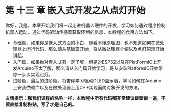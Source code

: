 # 第 十三 章 嵌入式开发之从点灯开始

你好，我是。本章开始我们将一起走进机器人硬件的开发，学习如何通过程序控制机器人运动，通过代码驱动传感器获取环境的信息，本教程的食用方法如下。

- 基础篇，如果你是嵌入式方面的小白，即看不懂原理图，也不知道如何在微处理器上运行代码，那么请从基础篇开始，将从微处理器介绍以及点灯原理开始讲起。
- 入门篇，如果你对嵌入式有一定了解，但是对ESP32以及在PlatFormIO上开发Arduino不太了解，那么请从入门篇开始学习，将从安装PlatformIO开始带你一步步实现点灯。
- 进阶篇，最后的进阶篇，将带你学习驱动OLED显示器，学习如何在Arduino上安装依赖库以及在微处理器上用C++实现面向对象开发的方法。

**友情提示：和我们课程的名称一样，本教程中所有代码都非常建议跟着敲一遍，不要直接复制粘贴，写了才是自己的。**




